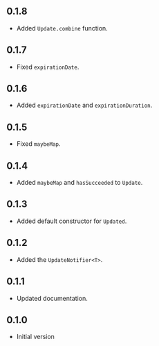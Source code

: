 ## 0.1.8

- Added `Update.combine` function.

## 0.1.7

- Fixed `expirationDate`.

## 0.1.6

- Added `expirationDate` and `expirationDuration`.

## 0.1.5

- Fixed `maybeMap`.

## 0.1.4

- Added `maybeMap` and `hasSucceeded` to `Update`.

## 0.1.3

- Added default constructor for `Updated`.

## 0.1.2

- Added the `UpdateNotifier<T>`.

## 0.1.1

- Updated documentation.

## 0.1.0

- Initial version
